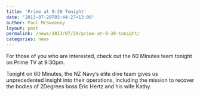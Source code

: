 ```yaml
---
title: 'Prime at 9:30 Tonight'
date: '2013-07-29T03:44:27+13:00'
author: Paul McSweeney
layout: post
permalink: /news/2013/07/29/prime-at-9-30-tonight/
categories: news
---
```


For those of you who are interested, check out the 60 Minutes team tonight on Prime TV at 9:30pm.

Tonight on 60 Minutes, the NZ Navy’s elite dive team gives us unprecedented insight into their operations, including the mission to recover the bodies of 2Degrees boss Eric Hertz and his wife Kathy.
